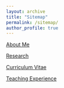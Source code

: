 ```yaml
---
layout: archive
title: "Sitemap"
permalink: /sitemap/
author_profile: true
---
```



[About Me](https://minsujang25.github.io)




[Research](https://minsujang25.github.io/research/)



[Curriculum Vitae](https://minsujang25.github.io/cv/)



[Teaching Experience](https://minsujang25.github.io/teaching/)

